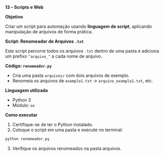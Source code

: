 **13 – Scripts e Web**

**Objetivo**

Criar um script para automação usando **linguagem de script**, aplicando manipulação de arquivos de forma prática.


**Script: Renomeador de Arquivos `.txt`**

Este script percorre todos os arquivos `.txt` dentro de uma pasta e adiciona um prefixo `"arquivo_"` a cada nome de arquivo.


**Código: `renomeador.py`**

- Cria uma pasta `arquivos/` com dois arquivos de exemplo.
- Renomeia os arquivos de `exemplo1.txt` → `arquivo_exemplo1.txt`, etc.


**Linguagem utilizada**

- Python 3
- Módulo: `os`


**Como executar**

1. Certifique-se de ter o Python instalado.
2. Coloque o script em uma pasta e execute no terminal:

```bash
python renomeador.py
```
3. Verifique os arquivos renomeados na pasta arquivos.
